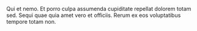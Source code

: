 Qui et nemo. Et porro culpa assumenda cupiditate repellat dolorem totam sed. Sequi quae quia amet vero et officiis. Rerum ex eos voluptatibus tempore totam non.